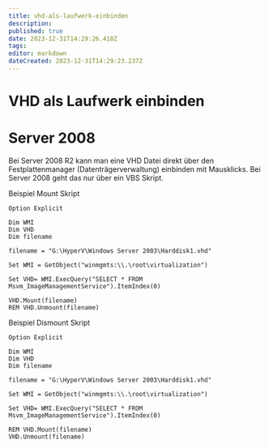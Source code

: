 ```yaml
---
title: vhd-als-laufwerk-einbinden
description: 
published: true
date: 2023-12-31T14:29:26.418Z
tags: 
editor: markdown
dateCreated: 2023-12-31T14:29:23.237Z
---
```


# VHD als Laufwerk einbinden

# <span class="mw-headline" id="bkmrk-server-2008-1">Server 2008</span>

Bei Server 2008 R2 kann man eine VHD Datei direkt über den Festplattenmanager (Datenträgerverwaltung) einbinden mit Mausklicks. Bei Server 2008 geht das nur über ein VBS Skript.

Beispiel Mount Skript

```
Option Explicit 

Dim WMI 
Dim VHD 
Dim filename 

filename = "G:\HyperV\Windows Server 2003\Harddisk1.vhd" 

Set WMI = GetObject("winmgmts:\\.\root\virtualization") 

Set VHD= WMI.ExecQuery("SELECT * FROM Msvm_ImageManagementService").ItemIndex(0) 

VHD.Mount(filename) 
REM VHD.Unmount(filename)
```

Beispiel Dismount Skript

```
Option Explicit 

Dim WMI 
Dim VHD 
Dim filename 

filename = "G:\HyperV\Windows Server 2003\Harddisk1.vhd" 

Set WMI = GetObject("winmgmts:\\.\root\virtualization") 

Set VHD= WMI.ExecQuery("SELECT * FROM Msvm_ImageManagementService").ItemIndex(0) 

REM VHD.Mount(filename) 
VHD.Unmount(filename)
```